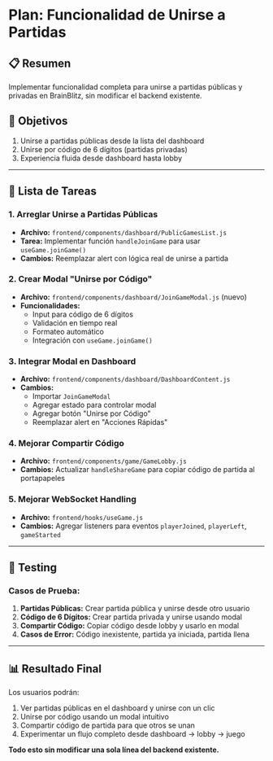 # Plan: Funcionalidad de Unirse a Partidas

## 📋 Resumen

Implementar funcionalidad completa para unirse a partidas públicas y privadas en BrainBlitz, sin modificar el backend existente.

## 🎯 Objetivos

1. Unirse a partidas públicas desde la lista del dashboard
2. Unirse por código de 6 dígitos (partidas privadas)
3. Experiencia fluida desde dashboard hasta lobby

---

## 📝 Lista de Tareas

### 1. Arreglar Unirse a Partidas Públicas
- **Archivo:** `frontend/components/dashboard/PublicGamesList.js`
- **Tarea:** Implementar función `handleJoinGame` para usar `useGame.joinGame()`
- **Cambios:** Reemplazar alert con lógica real de unirse a partida

### 2. Crear Modal "Unirse por Código"
- **Archivo:** `frontend/components/dashboard/JoinGameModal.js` (nuevo)
- **Funcionalidades:**
  - Input para código de 6 dígitos
  - Validación en tiempo real
  - Formateo automático
  - Integración con `useGame.joinGame()`

### 3. Integrar Modal en Dashboard
- **Archivo:** `frontend/components/dashboard/DashboardContent.js`
- **Cambios:**
  - Importar `JoinGameModal`
  - Agregar estado para controlar modal
  - Agregar botón "Unirse por Código"
  - Reemplazar alert en "Acciones Rápidas"

### 4. Mejorar Compartir Código
- **Archivo:** `frontend/components/game/GameLobby.js`
- **Cambios:** Actualizar `handleShareGame` para copiar código de partida al portapapeles

### 5. Mejorar WebSocket Handling
- **Archivo:** `frontend/hooks/useGame.js`
- **Cambios:** Agregar listeners para eventos `playerJoined`, `playerLeft`, `gameStarted`

---

## 🧪 Testing

### Casos de Prueba:
1. **Partidas Públicas:** Crear partida pública y unirse desde otro usuario
2. **Código de 6 Dígitos:** Crear partida privada y unirse usando modal
3. **Compartir Código:** Copiar código desde lobby y usarlo en modal
4. **Casos de Error:** Código inexistente, partida ya iniciada, partida llena

---

## 📊 Resultado Final

Los usuarios podrán:
1. Ver partidas públicas en el dashboard y unirse con un clic
2. Unirse por código usando un modal intuitivo
3. Compartir código de partida para que otros se unan
4. Experimentar un flujo completo desde dashboard → lobby → juego

**Todo esto sin modificar una sola línea del backend existente.**